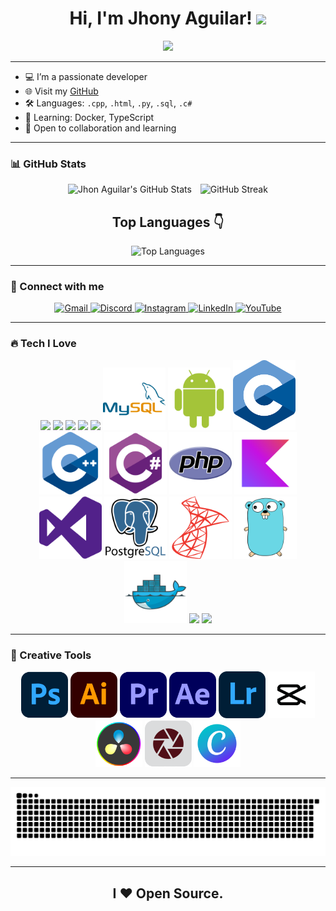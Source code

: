 <h1 align="center">
  Hi, I'm Jhony Aguilar!
  <a href="https://github.com/Jhony410" target="_self">
    <img src="https://media.giphy.com/media/hvRJCLFzcasrR4ia7z/giphy.gif" width="30">
  </a>
</h1>

<p align="center">
  <img src="https://readme-typing-svg.herokuapp.com?lines=Hi,+I'm+Jhony;Desarrollador+Junior;Amante+de+la+tecnología+y+de+la+edición;Siempre+aprendiendo+cosas+nuevas&center=true&width=600&height=45&color=36bce8&vCenter=true&size=22">
</p>

---

- 💻 I’m a passionate developer  
- 🌐 Visit my [GitHub](https://github.com/Jhony410)  
- 🛠️ Languages: `.cpp`, `.html`, `.py`, `.sql`, `.c#` 
- 🧠 Learning: Docker, TypeScript  
- 🌟 Open to collaboration and learning  

---

### 📊 GitHub Stats

<p align="center">
  <img src="https://github-readme-stats.vercel.app/api?username=Jhony410&show_icons=true&theme=dark&hide_border=true&locale=en" alt="Jhon Aguilar's GitHub Stats" style="display: inline-block; margin-right: 10px;"/>
  
  <img src="https://github-readme-streak-stats.herokuapp.com/?user=Jhony410&theme=dark&hide_border=true&locale=en" alt="GitHub Streak" style="display: inline-block;"/>
</p>

<h2 align="center">Top Languages 👇</h4>
<p align="center">
  <img src="https://github-readme-stats.vercel.app/api/top-langs/?username=Jhony410&layout=compact&theme=date_night" alt="Top Languages" />
</p>

---
### 🤝 Connect with me

<p align="center">
  <a href="mailto:jhonykey1415@gmail.com">
    <img src="https://img.shields.io/badge/Gmail-D14836.svg?style=for-the-badge&logo=gmail&logoColor=white" alt="Gmail" />
  </a>
  <a href="https://discord.com/users/889653772870107146" title="Jhon key#3596">
    <img src="https://img.shields.io/badge/Discord-5865F2.svg?style=for-the-badge&logo=discord&logoColor=white" alt="Discord" />
  </a>
  <a href="https://www.instagram.com/jhonykey1415">
    <img src="https://img.shields.io/badge/Instagram-E4405F.svg?style=for-the-badge&logo=instagram&logoColor=white" alt="Instagram" />
  </a>
  <a href="https://www.linkedin.com/in/jhony-aguilar-5807b9316">
    <img src="https://img.shields.io/badge/LinkedIn-0077B5.svg?style=for-the-badge&logo=linkedin&logoColor=white" alt="LinkedIn" />
  </a>
  <a href="https://youtube.com/@jhonyaguilar4714?si=LcGkdFTBRqVLckjm" title="Tu Canal de YouTube">
    <img src="https://img.shields.io/badge/YouTube-FF0000.svg?style=for-the-badge&logo=youtube&logoColor=white" alt="YouTube" />
  </a>
</p>


---
### 🔥 Tech I Love

<p align="center">
  <!-- JavaScript -->
  <img src="https://media3.giphy.com/media/ln7z2eWriiQAllfVcn/200w.webp" width="100">
  <!-- Python -->
  <img src="https://media.giphy.com/media/KAq5w47R9rmTuvWOWa/giphy.gif" width="100">
  <!-- React -->
  <img src="https://media.giphy.com/media/eNAsjO55tPbgaor7ma/giphy.gif" width="100">
  <!-- GitHub -->
  <img src="https://i.giphy.com/media/KzJkzjggfGN5Py6nkT/200.webp" width="100">
  <!-- VS Code -->
  <img src="https://i.giphy.com/media/IdyAQJVN2kVPNUrojM/200.webp" width="100">
  <!-- MySQL -->
  <img src="https://raw.githubusercontent.com/devicons/devicon/master/icons/mysql/mysql-original-wordmark.svg" width="100">
  <!-- Android Studio -->
  <img src="https://raw.githubusercontent.com/devicons/devicon/master/icons/android/android-original.svg" width="100">
  <!-- C (respaldo) -->
  <img src="https://github.com/Jhony410/Jhony410/blob/main/images/C_Logo.png" width="100">
  <!-- C++ -->
  <img src="https://raw.githubusercontent.com/devicons/devicon/master/icons/cplusplus/cplusplus-original.svg" width="100">
  <!-- C# -->
  <img src="https://raw.githubusercontent.com/devicons/devicon/master/icons/csharp/csharp-original.svg" width="100">
  <!-- PHP -->
  <img src="https://raw.githubusercontent.com/devicons/devicon/master/icons/php/php-original.svg" width="100">
  <!-- Kotlin -->
  <img src="https://raw.githubusercontent.com/devicons/devicon/master/icons/kotlin/kotlin-original.svg" width="100">
  <!-- Visual Studio -->
  <img src="https://raw.githubusercontent.com/devicons/devicon/master/icons/visualstudio/visualstudio-plain.svg" width="100">
  <!-- PostgreSQL -->
  <img src="https://raw.githubusercontent.com/devicons/devicon/master/icons/postgresql/postgresql-original-wordmark.svg" width="100">
  <!-- SQL server -->
  <img src="https://raw.githubusercontent.com/devicons/devicon/master/icons/microsoftsqlserver/microsoftsqlserver-plain.svg" width="100">
  <!-- GO (respaldo) -->
  <img src="https://raw.githubusercontent.com/devicons/devicon/master/icons/go/go-original.svg" width="100">
  <!-- Docker (respaldo) -->
  <img src="https://raw.githubusercontent.com/devicons/devicon/master/icons/docker/docker-original.svg" width="100">
  <!-- HTML -->
  <img src="https://media.giphy.com/media/XAxylRMCdpbEWUAvr8/giphy.gif" width="100">
  <!-- CSS -->
  <img src="https://media.giphy.com/media/fsEaZldNC8A1PJ3mwp/giphy.gif" width="100">
</p>


---
### 🎨 Creative Tools

<p align="center">
  <!-- Photoshop -->
  <img src="images/photoshop.svg" width="75">
  <!-- Illustrator -->
  <img src="images/ilustrator.svg" width="75">
  <!-- Premiere Pro -->
  <img src="images/premiere.svg" width="75">
  <!-- After Effects -->
  <img src="images/after-effects.svg" width="75">
  <!-- Lightroom -->
  <img src="images/lightroom.svg" width="75">
  <!-- CapCut -->
  <img src="images/capcut.svg" width="75">
  <!-- DaVinci Resolve -->
  <img src="images/davinci.svg" width="75">
  <!-- Camera RAW -->
  <img src="images/camera-raw.svg" width="75">
  <!-- Canva -->
  <img src="images/canva.svg" width="75">
</p>

---

<p align = "center">
	<img src = "https://github.com/7oSkaaa/7oSkaaa/blob/output/github-contribution-grid-snake.svg?" alt = "Snake Game"/>
</p>

<div align="center">

---

<h2 align="center">
   I ❤ Open Source.
</h2>

